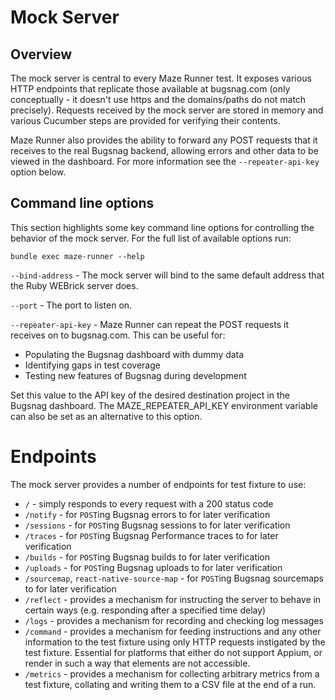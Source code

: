 # Mock Server

## Overview

The mock server is central to every Maze Runner test.  It exposes various HTTP endpoints that replicate those available at bugsnag.com (only conceptually - it doesn't use https and the domains/paths do not match precisely).  Requests received by the mock server are stored in memory and various Cucumber steps are provided for verifying their contents.

Maze Runner also provides the ability to forward any POST requests that it receives to the real Bugsnag backend, allowing errors and other data to be viewed in the dashboard.  For more information see the `--repeater-api-key` option below.

## Command line options

This section highlights some key command line options for controlling the behavior of the mock server.  For the full list of available options run:
```
bundle exec maze-runner --help
```

`--bind-address` - The mock server will bind to the same default address that the Ruby WEBrick server does.

`--port` - The port to listen on.

`--repeater-api-key` - Maze Runner can repeat the POST requests it receives on to bugsnag.com.  This can be useful for:

  - Populating the Bugsnag dashboard with dummy data
  - Identifying gaps in test coverage
  - Testing new features of Bugsnag during development

Set this value to the API key of the desired destination project in the Bugsnag dashboard.  The MAZE_REPEATER_API_KEY environment variable can also be set as an alternative to this option.

# Endpoints

The mock server provides a number of endpoints for test fixture to use:

- `/` - simply responds to every request with a 200 status code
- `/notify` - for `POST`ing Bugsnag errors to for later verification
- `/sessions` - for `POST`ing Bugsnag sessions to for later verification
- `/traces` - for `POST`ing Bugsnag Performance traces to for later verification
- `/builds` - for `POST`ing Bugsnag builds to for later verification
- `/uploads` - for `POST`ing Bugsnag uploads to for later verification
- `/sourcemap`, `react-native-source-map` - for `POST`ing Bugsnag sourcemaps to for later verification
- `/reflect` - provides a mechanism for instructing the server to behave in certain ways (e.g. responding after a specified time delay)
- `/logs` - provides a mechanism for recording and checking log messages
- `/command` - provides a mechanism for feeding instructions and any other information to the test fixture using only HTTP requests instigated by the test fixture.  Essential for platforms that either do not support Appium, or render in such a way that elements are not accessible.
- `/metrics` - provides a mechanism for collecting arbitrary metrics from a test fixture, collating and writing them to a CSV file at the end of a run.
